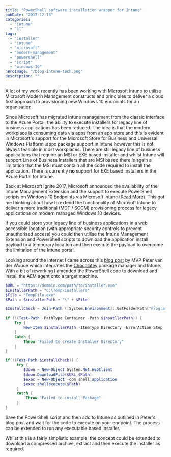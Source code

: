 ```yaml
---
title: "PowerShell software installation wrapper for Intune"
pubDate: "2017-12-18"
categories:
  - "intune"
  - "it"
tags:
  - "installer"
  - "intune"
  - "microsoft"
  - "modern-management"
  - "powershell"
  - "script"
  - "windows-10"
heroImage: "/blog-intune-tech.png"
description: ""
---
```


A lot of my work recently has been working with Microsoft Intune to utilise Microsoft Modern Management constructs and principles to deliver a cloud first approach to provisioning new Windows 10 endpoints for an organisation.

Since Microsoft has migrated Intune management from the classic interface to the Azure Portal, the ability to execute installers for legacy line of business applications has been reduced. The idea is that the modern workplace is consuming data via apps from an app store and this is evident in Microsoft's support for the Microsoft Store for Business and Universal Windows Platform .appx package support in Intune however this is not always feasible in most workplaces. There are still legacy line of business applications that require an MSI or EXE based installer and whilst Intune will support Line of Business installers that are MSI based there is again a limitation that the MSI must contain all the code required to install the application. There is currently **no** support for EXE based installers in the Azure Portal for Intune.

Back at Microsoft Ignite 2017, Microsoft announced the availability of the Intune Management Extension and the support to execute PowerShell scripts on Windows 10 Endpoints via Microsoft Intune ([Read More](https://cloudblogs.microsoft.com/enterprisemobility/2017/09/27/whats-new-with-microsoft-intune-and-system-center-configuration-manager-ignite-2017/)). This got me thinking about how to extend the functionality of Microsoft Intune to deliver a more traditional (MDT / SCCM) provisioning process for legacy applications on modern managed Windows 10 devices.

If you could store your legacy line of business applications in a web accessible location (with appropriate security controls to prevent unauthorised access) you could then utilise the Intune Management Extension and PowerShell scripts to download the application install payload to a temporary location and then execute the payload to overcome the limitation of the Intune portal.

Looking around the Internet I came across this [blog post](https://www.petervanderwoude.nl/post/combining-the-powers-of-the-intune-management-extension-and-chocolatey/) by MVP Peter van der Woude which integrates the [Chocolatey](https://chocolatey.org) package manager and Intune. With a bit of reworking I amended the PowerShell code to download and install the AEM agent onto a target machine.

```powershell
$URL = "https://domain.com/path/to/installer.exe"
$InstallerPath = "C:\Temp\Installers"
$File = "TempFile.exe"
$Path = $installerPath + "\" + $File

$InstallCheck = Join-Path ([System.Environment]::GetFolderPath("ProgramFilesX86")) "Centrastage\cagservice.exe"

if (!(Test-Path -PathType Container -Path $insatllerPath)) {
    Try {
        New-Item $installerPath -ItemType Directory -ErrorAction Stop
    }
    Catch {
        Throw "Failed to create Installer Directory"
    }
}

if(!(Test-Path $installCheck)) {
     try {
        $down = New-Object System.Net.WebClient
        $down.DownloadFile($URL,$Path)
        $exec = New-Object -com shell.application
        $exec.shellexecute($Path)
     }
     catch {
         Throw "Failed to install Package"
     }
}
```

Save the PowerShell script and then add to Intune as outlined in Peter's blog post and wait for the code to execute on your endpoint. The process can be extended to run any executable based installer.

Whilst this is a fairly simplistic example, the concept could be extended to download a compressed archive, extract and then execute the installer as required.
